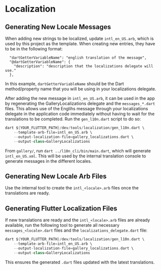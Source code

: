 # Localization

## Generating New Locale Messages

When adding new strings to be localized, update `intl_en_US.arb`, which
is used by this project as the template. When creating new entries, they
have to be in the following format:

```arb
  "dartGetterVariableName": "english translation of the message",
  "@dartGetterVariableName": {
    "description": "description that the localizations delegate will use."
  },
```

In this example, `dartGetterVariableName` should be the Dart method/property
name that you will be using in your localizations delegate.

After adding the new message in `intl_en_US.arb`, it can be used in the app by
regenerating the GalleryLocalizations delegate and the `messages_*.dart` files.
This allows use of the Englihs message through your localizations delegate in
the application code immediately without having to wait for the translations
to be completed. Run the `gen_l10n.dart` script to do so:

```dart
dart ${YOUR_FLUTTER_PATH}/dev/tools/localization/gen_l10n.dart \
    --template-arb-file=intl_en_US.arb \
    --output-localization-file=gallery_localizations.dart \
    --output-class=GalleryLocalizations
```

From `gallery/`, run `dart ../l10n_cli/bin/main.dart`, which will generate
`intl_en_US.xml`. This will be used by the internal translation console to
generate messages in the different locales.

## Generating New Locale Arb Files

Use the internal tool to create the `intl_<locale>.arb` files once the
translations are ready.

## Generating Flutter Localization Files

If new translations are ready and the `intl_<locale>.arb` files are already
available, run the following tool to generate all necessary
`messages_<locale>.dart` files and the `localizations_delegate.dart` file:

```dart
dart ${YOUR_FLUTTER_PATH}/dev/tools/localization/gen_l10n.dart \
    --template-arb-file=intl_en_US.arb \
    --output-localization-file=gallery_localizations.dart \
    --output-class=GalleryLocalizations
```

This ensures the generated `.dart` files updated with the latest translations.
